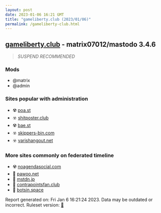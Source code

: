 ```yaml
---
layout: post
date: 2023-01-06 16:21 GMT
title: "gameliberty.club (2023/01/06)"
permalink: /gameliberty-club.html
---
```



## [gameliberty.club](https://gameliberty.club) - matrix07012/mastodo 3.4.6

> *SUSPEND RECOMMENDED*

### Mods
 * @matrix
 * @admin

### Sites popular with administration

* ☢️ [poa.st](/poa-st.html)
* ☣️ [shitposter.club](/shitposter-club.html)
* ☢️ [bae.st](/bae-st.html)
* ☣️ [skippers-bin.com](/skippers-bin-com.html)
* ☣️ [varishangout.net](/varishangout-net.html)

### More sites commonly on federated timeline

* ☢️ [noagendasocial.com](/noagendasocial-com.html)
* 🚫 [pawoo.net](/pawoo-net.html)
* 🐘 [mstdn.jp](/mstdn-jp.html)
* 🐘 [contrapointsfan.club](/contrapointsfan-club.html)
* 🐘 [botsin.space](/botsin-space.html)

Report generated on: Fri Jan  6 16:21:24 2023. Data may be outdated or incorrect.
Ruleset version: [🏀](/version-basketball)
